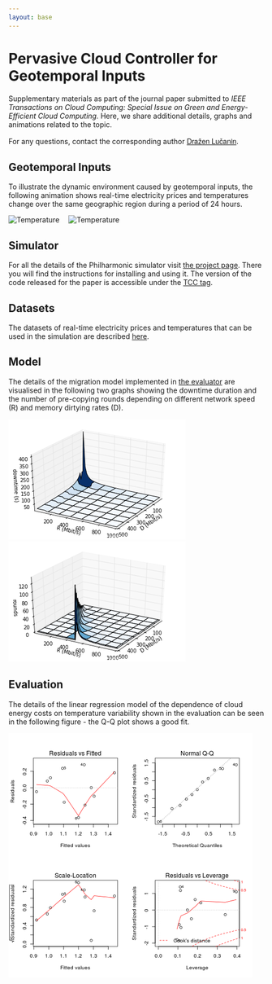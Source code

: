 ```yaml
---
layout: base
---
```


# Pervasive Cloud Controller for Geotemporal Inputs

Supplementary materials as part of the journal paper submitted to
*IEEE Transactions on Cloud Computing: Special Issue on Green and
Energy-Efficient Cloud Computing.* Here, we share additional
details, graphs and animations related to the topic.

For any questions, contact the corresponding author
<a href="http://www.infosys.tuwien.ac.at/staff/drazen/"
style="font-family: 'Helvetica Neue', Helvetica, Arial, sans-serif;">
Dražen Lučanin</a>.

## Geotemporal Inputs

To illustrate the dynamic environment caused by geotemporal inputs,
the following animation shows real-time electricity prices and temperatures
change over the same geographic region during a period of 24 hours.

<img
src="https://dl.dropboxusercontent.com/u/1177591/philharmonic/prices.gif"
alt="Temperature"
style="width: 350px; margin-right: 1em;"> <img
src="https://dl.dropboxusercontent.com/u/1177591/philharmonic/temperature.gif"
alt="Temperature"
style="width: 320px;">

## Simulator

For all the details of the Philharmonic simulator visit [the project page](/).
There you will find the instructions for installing and using it.
The version of the code released for the paper is accessible
under the [TCC tag](https://github.com/philharmonic/philharmonic/tree/TCC/).

## Datasets

The datasets of real-time electricity prices and temperatures that can be used
in the simulation are described
[here](https://github.com/philharmonic/philharmonic/tree/master/io/geotemp).

## Model

The details of the migration model implemented in
[the evaluator](https://github.com/philharmonic/philharmonic/blob/TCC/philharmonic/scheduler/evaluator.py)
are visualised in the following two graphs showing the downtime duration and the
number of pre-copying rounds depending on different network speed (R) and
memory dirtying rates (D).

![downtime duration](img/migration-downtime.png)
![number of rounds](img/migration-rounds.png)

## Evaluation

The details of the linear regression model of the dependence of cloud
energy costs on temperature variability shown in the evaluation can be
seen in the following figure - the Q-Q plot shows a good fit.

![temperature variation](img/temp_variation-linear_regression.png)

